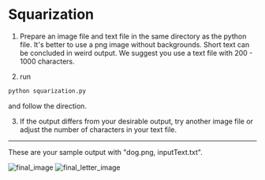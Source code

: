 # Squarization


1. Prepare an image file and text file in the same directory as the python file. It's better to use a png image without backgrounds. Short text can be concluded in weird output. We suggest you use a text file with 200 - 1000 characters.

2. run
``` python
python squarization.py
```
and follow the direction.

3. If the output differs from your desirable output, try another image file or adjust the number of characters in your text file.


------------

These are your sample output with "dog.png, inputText.txt".

![final_image](https://user-images.githubusercontent.com/82352492/159387556-84ba8b6d-3189-4b9d-8926-1af8f7effd63.png)
![final_letter_image](https://user-images.githubusercontent.com/82352492/159387564-85b55d89-09e2-44f6-b0d7-bcc89b8b54dd.png)
